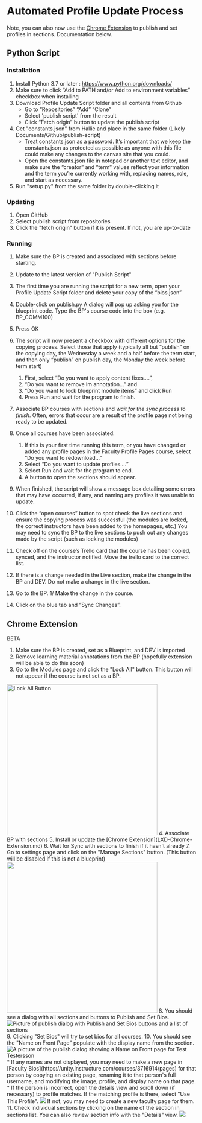 # Automated Profile Update Process

Note, you can also now use the [Chrome Extension](#chrome-extension) to publish and set profiles in sections. Documentation below.

## Python Script
### Installation
1. Install Python 3.7 or later : https://www.python.org/downloads/
2. Make sure to click “Add to PATH and/or Add to environment variables” checkbox when installing
3. Download Profile Update Script folder and all contents from Github
   * Go to “Repositories” “Add” “Clone”
   * Select 'publish script' from the result
   * Click “Fetch origin” button to update the publish script
4. Get "constants.json" from Hallie and place in the same folder  (Likely Documents/Github/publish-script)
   * Treat constants.json as a password. It’s important that we keep the constants.json as protected as possible as anyone with this file could make any changes to the canvas site that you could.
   * Open the constants.json file in notepad or another text editor, and make sure the “creator” and “term” values reflect your information and the term you’re currently working with, replacing names, role, and start as necessary.
5. Run "setup.py" from the same folder by double-clicking it

### Updating
1. Open GitHub
2. Select publish script from repositories
3. Click the "fetch origin" button if it is present. If not, you are up-to-date

### Running
1. Make sure the BP is created and associated with sections before starting.
2. Update to the latest version of "Publish Script"
3. The first time you are running the script for a new term, open your Profile Update Script folder and delete your copy of the “bios.json” 
4. Double-click on publish.py A dialog will pop up asking you for the blueprint code. Type the BP's course code into the box (e.g. BP_COMM100)
5. Press OK
6. The script will now present a checkbox with different options for the copying process. Select those that apply (typically all but “publish” on the copying day, the Wednesday a week and a half before the term start, and then only “publish” on publish day, the Monday the week before term start)
   1. First, select “Do you want to apply content fixes….”,
   2. “Do you want to remove lm annotation…” and
   3. “Do you want to lock blueprint module items” and click Run
   4. Press Run and wait for the program to finish.

7. Associate BP courses with sections and *wait for the sync process to finish*. Often, errors that occur are a result of the profile page not being ready to be updated.
8. Once all courses have been associated:
   1. If this is your first time running this term, or you have changed or added any profile pages in the Faculty Profile Pages course, select “Do you want to redownload…"
   2. Select “Do you want to update profiles….”
   3. Select Run and wait for the program to end. 
   4. A button to open the sections should appear. 
9. When finished, the script will show a message box detailing some errors that may have occurred, if any, and naming any profiles it was unable to update.
10. Click the “open courses” button to spot check the live sections and ensure the copying process was successful (the modules are locked, the correct instructors have been added to the homepages, etc.)
You may need to sync the BP to the live sections to push out any changes made by the script (such as locking the modules)
11. Check off on the course’s Trello card that the course has been copied, synced, and the instructor notified. Move the trello card to the correct list.
12. If there is a change needed in the Live section, make the change in the BP and DEV. Do not make a change in the live section.
13. Go to the BP.
1/ Make the change in the course.
14. Click on the blue tab and “Sync Changes”.


## Chrome Extension
BETA
1. Make sure the BP is created, set as a Blueprint, and DEV is imported
2. Remove learning material annotations from the BP (hopefully extension will be able to do this soon)
3. Go to the Modules page and click the "Lock All" button. This button will not appear if the course is not set as a BP.
<img alt="Lock All Button" src="lock-all.png" width="400"/>
4. Associate BP with sections 
5. Install or update the [Chrome Extension](LXD-Chrome-Extension.md) 
6. Wait for Sync with sections to finish if it hasn't already
7. Go to settings page and click on the "Manage Sections" button. (This button will be disabled if this is not a blueprint)
   <img src="manage-sections.png" width="400"/>
8. You should see a dialog with all sections and buttons to Publish and Set Bios.
<img alt="Picture of publish dialog with Publish and Set Bios buttons and a list of sections" src="publish-dialog.png"/>
9. Clicking "Set Bios" will try to set bios for all courses. 
10. You should see the "Name on Front Page" populate with the display name from the section. 
   <img alt="A picture of the publish dialog showing a Name on Front page for Test Testersson" src="name-on-front-page.png"/>
   * If any names are not displayed, you may need to make a new page in [Faculty Bios](https://unity.instructure.com/courses/3716914/pages)
for that person by copying an existing page, renaming it to that person's full username, and modifying the image, profile, and display name on that page.
   * If the person is incorrect, open the details view and scroll down (if necessary) to profile matches. If the matching profile is there, select "Use This Profile".
   <img src="profile-match.png"/>
If not, you may need to create a new faculty page for them. 
11. Check individual sections by clicking on the name of the section in sections list. You can also review section info with the "Details" view.
   <img src="profile-details-1.png"/>
